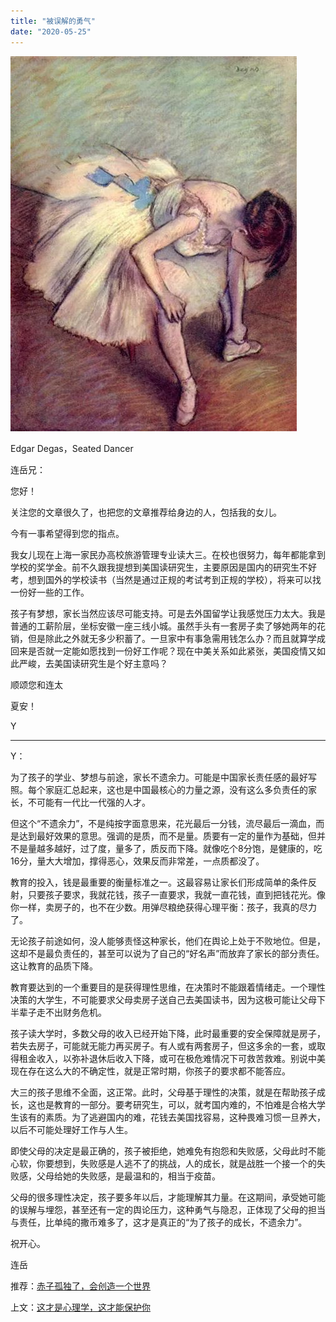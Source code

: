```yaml
---
title: "被误解的勇气"
date: "2020-05-25"
---
```


  

![连岳文章](images/连岳文章picture-26.jpg)

Edgar Degas，Seated Dancer

  

连岳兄：  

  

您好！

  

关注您的文章很久了，也把您的文章推荐给身边的人，包括我的女儿。

  

今有一事希望得到您的指点。

  

我女儿现在上海一家民办高校旅游管理专业读大三。在校也很努力，每年都能拿到学校的奖学金。前不久跟我提想到美国读研究生，主要原因是国内的研究生不好考，想到国外的学校读书（当然是通过正规的考试考到正规的学校），将来可以找一份好一些的工作。

  

孩子有梦想，家长当然应该尽可能支持。可是去外国留学让我感觉压力太大。我是普通的工薪阶层，坐标安徽一座三线小城。虽然手头有一套房子卖了够她两年的花销，但是除此之外就无多少积蓄了。一旦家中有事急需用钱怎么办？而且就算学成回来是否就一定能如愿找到一份好工作呢？现在中美关系如此紧张，美国疫情又如此严峻，去美国读研究生是个好主意吗？

  

顺颂您和连太

  

夏安！

  

Y

  

* * *

  

Y：

  

为了孩子的学业、梦想与前途，家长不遗余力。可能是中国家长责任感的最好写照。每个家庭汇总起来，这也是中国最核心的力量之源，没有这么多负责任的家长，不可能有一代比一代强的人才。

  

但这个“不遗余力”，不是纯按字面意思来，花光最后一分钱，流尽最后一滴血，而是达到最好效果的意思。强调的是质，而不是量。质要有一定的量作为基础，但并不是量越多越好，过了度，量多了，质反而下降。就像吃个8分饱，是健康的，吃16分，量大大增加，撑得恶心，效果反而非常差，一点质都没了。

  

教育的投入，钱是最重要的衡量标准之一。这最容易让家长们形成简单的条件反射，只要孩子要求，我就花钱，孩子一直要求，我就一直花钱，直到把钱花光。像你一样，卖房子的，也不在少数。用弹尽粮绝获得心理平衡：孩子，我真的尽力了。

  

无论孩子前途如何，没人能够责怪这种家长，他们在舆论上处于不败地位。但是，这却不是最负责任的，甚至可以说为了自己的“好名声”而放弃了家长的部分责任。这让教育的品质下降。

  

教育要达到的一个重要目的是获得理性思维，在决策时不能跟着情绪走。一个理性决策的大学生，不可能要求父母卖房子送自己去美国读书，因为这极可能让父母下半辈子走不出财务危机。

  

孩子读大学时，多数父母的收入已经开始下降，此时最重要的安全保障就是房子，若失去房子，可能就无能力再买房子。有人或有两套房子，但这多余的一套，或取得租金收入，以弥补退休后收入下降，或可在极危难情况下可救苦救难。别说中美现在存在这么大的不确定性，就是正常时期，你孩子的要求都不能答应。

  

大三的孩子思维不全面，这正常。此时，父母基于理性的决策，就是在帮助孩子成长，这也是教育的一部分。要考研究生，可以，就考国内难的，不怕难是合格大学生该有的素质。为了逃避国内的难，花钱去美国找容易，这种畏难习惯一旦养大，以后不可能处理好工作与人生。

  

即使父母的决定是最正确的，孩子被拒绝，她难免有抱怨和失败感，父母此时不能心软，你要想到，失败感是人逃不了的挑战，人的成长，就是战胜一个接一个的失败感，父母给她的失败感，是最温和的，相当于疫苗。

  

父母的很多理性决定，孩子要多年以后，才能理解其力量。在这期间，承受她可能的误解与埋怨，甚至还有一定的舆论压力，这种勇气与隐忍，正体现了父母的担当与责任，比单纯的撒币难多了，这才是真正的“为了孩子的成长，不遗余力”。

  

祝开心。

  

连岳

  

推荐：[赤子孤独了，会创造一个世界](http://mp.weixin.qq.com/s?__biz=MjM5NDU0Mjk2MQ==&mid=2651636790&idx=2&sn=b4e0dd4904e3480acbdbf97726bdeb2e&chksm=bd7e40288a09c93e2636c0f32d1ebc2151be676385c783801d5e20fa6f42195e549734dd5a84&scene=21#wechat_redirect)  

上文：[这才是心理学，这才能保护你](http://mp.weixin.qq.com/s?__biz=MjM5NDU0Mjk2MQ==&mid=2651640126&idx=1&sn=7f955771dbf8eaf20ccd325d63368636&chksm=bd7e55208a09dc367ce912ef8ade0e0bd48a0265a02bbb81a24f67a714d89cf2c250e6b4fa79&scene=21#wechat_redirect)
